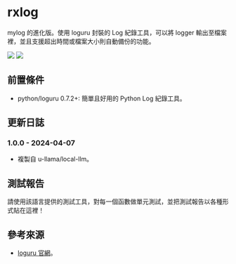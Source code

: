 # rxlog
mylog 的進化版。使用 loguru 封裝的 Log 紀錄工具，可以將 logger 輸出至檔案裡，並且支援超出時間或檔案大小則自動備份的功能。

<img src="https://img.shields.io/static/v1?label=build&message=pass&color=brightgreen"/>
<img src="https://img.shields.io/static/v1?label=updated&message=2024/04/07&color=blue"/>

## 前置條件
- python/loguru 0.7.2+: 簡單且好用的 Python Log 紀錄工具。

## 更新日誌
### 1.0.0 - 2024-04-07
- 複製自 u-llama/local-llm。

## 測試報告
請使用該語言提供的測試工具，對每一個函數做單元測試，並把測試報告以各種形式貼在這裡！

## 參考來源
- [loguru 官網](https://github.com/Delgan/loguru)。